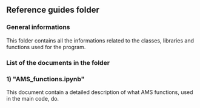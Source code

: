 ## Reference guides folder
### General informations
This folder contains all the informations related to the classes, libraries and functions used for the program.

### List of the documents in the folder
### 1) "AMS_functions.ipynb"
This document contain a detailed description of what AMS functions, used in the main code, do.
